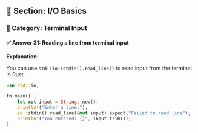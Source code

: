 ## 📘 Section: I/O Basics  
### 🔹 Category: Terminal Input  
#### ✅ Answer 31: Reading a line from terminal input

**Explanation:**

You can use `std::io::stdin().read_line()` to read input from the terminal in Rust.

```rust
use std::io;

fn main() {
    let mut input = String::new();
    println!("Enter a line:");
    io::stdin().read_line(&mut input).expect("Failed to read line");
    println!("You entered: {}", input.trim());
}
```
